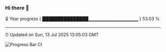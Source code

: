 ### Hi there 👋

⏳ Year progress { ███████████████▁▁▁▁▁▁▁▁▁▁▁▁▁▁▁ } 53.03 %

---

⏰ Updated on Sun, 13 Jul 2025 13:05:03 GMT

![Progress Bar CI](https://github.com/IshwaranRudhara/GIT-ACTION/workflows/Progress%20Bar%20CI/badge.svg)
